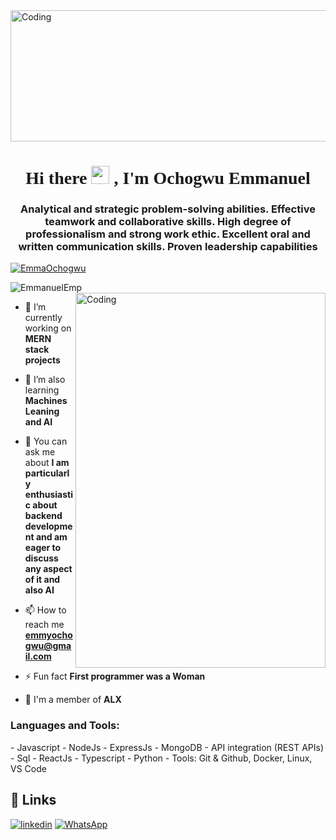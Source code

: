 <img align="center" alt="Coding" width="900" height="210" src="https://user-images.githubusercontent.com/87908445/235131049-84bef981-cb33-4c62-af7f-3ad90e67381e.gif">
<!-- ![]((https://user-images.githubusercontent.com/87908445/235133190-eccc2d65-f3ee-40ff-bc93-c445459a5559.gif) -->



<h1 style="font-family:script;" align="center"> Hi there <img src="https://github.com/TheDudeThatCode/TheDudeThatCode/blob/master/Assets/Hi.gif" width="29px">
, I'm Ochogwu Emmanuel</h1>
<h3 align="center">Analytical and strategic problem-solving abilities. Effective teamwork and collaborative skills. High degree of professionalism and strong work ethic. Excellent oral and written communication skills. Proven leadership capabilities</h3>

<p align="left"> <a href="https://twitter.com/EmmaOchogwu" target="blank"><img src="https://img.shields.io/twitter/follow/EmmaOchogwu?logo=twitter&style=for-the-badge" alt="EmmaOchogwu" /></a> </p>

<p align="left"> <img src="https://komarev.com/ghpvc/?username=EmmanuelEmp&label=Profile%20views&color=0e75b6&style=flat" alt="EmmanuelEmp" />
 <img align= "right" alt="Coding" width="400" height="600" src="https://camo.githubusercontent.com/5ddf73ad3a205111cf8c686f687fc216c2946a75005718c8da5b837ad9de78c9/68747470733a2f2f7468756d62732e6766796361742e636f6d2f4576696c4e657874446576696c666973682d736d616c6c2e676966">


- 🔭 I’m currently working on **MERN stack projects**

- 🌱 I’m also learning **Machines Leaning and AI**

- 💬 You can ask me about **I am particularly enthusiastic about backend development and am eager to discuss any aspect of it and also AI**

- 📫 How to reach me **emmyochogwu@gmail.com**

- ⚡ Fun fact **First programmer was a Woman**

- 🔭 I'm a member of **ALX**

<h3 align="left">Languages and Tools:</h3>
- Javascript
- NodeJs
- ExpressJs
- MongoDB
- API integration (REST APIs)
- Sql
- ReactJs
- Typescript
- Python
- Tools: Git & Github, Docker, Linux, VS Code

 <br>
 
 ## 🔗 Links
[![linkedin](https://img.shields.io/badge/linkedin-0A66C2?style=for-the-badge&logo=linkedin&logoColor=white)](https://www.linkedin.com/in/ochogwu-emmanuel)
[![WhatsApp](https://img.shields.io/badge/WhatsApp-25D366?style=for-the-badge&logo=whatsapp&logoColor=white)](https://wa.me/+2348163432307)

 
 
<!---
EmmanuelEmp/EmmanuelEmp is a ✨ special ✨ repository because its `README.md` (this file) appears on your GitHub profile.
You can click the Preview link to take a look at your changes.

